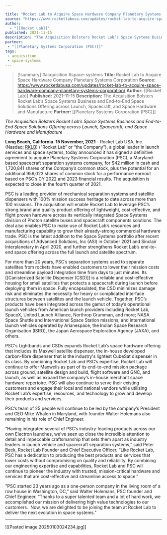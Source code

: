 ```yaml
---

title: "Rocket Lab to Acquire Space Hardware Company Planetary Systems Corporation "
source: "https://www.rocketlabusa.com/updates/rocket-lab-to-acquire-space-hardware-company-planetary-systems-corporation/"
author:
  - "[[Rocket Lab]]"
published: 2021-11-15
description: "The Acquisition Bolsters Rocket Lab’s Space Systems Business and End-to-End Space Solutions Offering across Launch, Spacecraft, and Space Hardware and Manufacture"
partner: 
 - "[[Planetary Systems Corporation (PSC)]]"
tags:
 - acquisition
 - space-systems
---
```

>[!summary]
#acquisition #space-systems
**Title:** Rocket Lab to Acquire Space Hardware Company Planetary Systems Corporation 
**Source:** https://www.rocketlabusa.com/updates/rocket-lab-to-acquire-space-hardware-company-planetary-systems-corporation/
**Author:** [[Rocket Lab]]
**Published:** 2021-11-15
**Description:** The Acquisition Bolsters Rocket Lab’s Space Systems Business and End-to-End Space Solutions Offering across Launch, Spacecraft, and Space Hardware and Manufacture
**Partner:** [[Planetary Systems Corporation (PSC)]]

*The Acquisition Bolsters Rocket Lab’s Space Systems Business and End-to-End Space Solutions Offering across Launch, Spacecraft, and Space Hardware and Manufacture*

**Long Beach, California. 15 November, 2021** – Rocket Lab USA, Inc. (Nasdaq: [RKLB](https://investors.rocketlabusa.com/)) (“Rocket Lab” or “the Company”), a global leader in launch services and space systems, today announced it has signed a definitive agreement to acquire Planetary Systems Corporation (PSC), a Maryland-based spacecraft separation systems company, for $42 million in cash and 1,720,841 shares of the Company’s common stock, plus the potential for an additional 956,023 shares of common stock for a performance earnout based on PSC’s CY 2022 and 2023 financial results. The acquisition is expected to close in the fourth quarter of 2021.

PSC is a leading provider of mechanical separation systems and satellite dispensers with 100% mission success heritage to date across more than 100 missions. The acquisition will enable Rocket Lab to leverage PSC’s strong brand and quality product offering of lightweight, cost-effective, and flight proven hardware across its vertically integrated Space Systems division of Photon satellite buses and spacecraft components solutions. The deal also enables PSC to make use of Rocket Lab’s resources and manufacturing capability to grow their already-strong commercial hardware trade. PSC is the latest addition to the Space Systems portfolio after recent acquisitions of Advanced Solutions, Inc (ASI) in October 2021 and Sinclair Interplanetary in April 2020, and further strengthens Rocket Lab’s end-to-end space offering across the full launch and satellite spectrum.

For more than 20 years, PSC’s separation systems used to separate satellites from rockets have enabled customers to lower their mission costs and streamline payload integration time from days to just minutes. Its [[Canisterized Satellite Dispenser (CSD)]] is a reliable and cost-effective housing for small satellites that protects a spacecraft during launch before deploying them in space. Fully encapsulated, the CSD minimizes damage risk and eliminates the necessity for heavy or complicated interface structures between satellites and the launch vehicle. Together, PSC’s products have been integrated across the gamut of today’s operational launch vehicles from American launch providers including Rocket Lab, SpaceX, United Launch Alliance, Northrop Grumman, and more; NASA Space Shuttle and International Space Station missions; and international launch vehicles operated by Arianespace, the Indian Space Research Organisation (ISRO), the Japan Aerospace Exploration Agency (JAXA), and others.

PSC's Lightbands and CSDs expands Rocket Lab’s space hardware offering that includes its Maxwell satellite dispenser, the in-house developed carbon-fibre dispenser that is the industry's lightest CubeSat dispenser in its class. By combining Rocket Lab and PSC’s expertise, Rocket Lab will continue to offer Maxwells as part of its end-to-end mission package across ground, satellite design and build, flight software and GNC, and launch, as well as expand the company’s in-house merchant space hardware repertoire. PSC will also continue to serve their existing customers and engage their local and national vendors while utilizing Rocket Lab’s expertise, resources, and technology to grow and develop their products and services.

PSC’s team of 25 people will continue to be led by the company’s President and CEO Mike Whalen in Maryland, with founder Walter Holemans also remaining in his role of Chief Engineer.

“Having integrated several of PSC’s industry-leading products across our own Electron launches, we’ve seen up close the incredible attention to detail and impeccable craftsmanship that sets them apart as industry leaders in launch vehicle and spacecraft separation systems,” said Peter Beck, Rocket Lab Founder and Chief Executive Officer. “Like Rocket Lab, PSC has a dedication to producing the best products and services that lower costs without compromising on quality and reliability. By combining our engineering expertise and capabilities, Rocket Lab and PSC will continue to pioneer the industry with trusted, mission-critical hardware and services that are cost-effective and streamline access to space.”

"PSC started 23 years ago as a one-person company in the living room of a row house in Washington, DC,” said Walter Holemans, PSC founder and Chief Engineer. “Thanks to a super talented team and a lot of hard work, we accomplished our mission of delivering high value technologies to our customers.  Now, we are delighted to be joining the team at Rocket Lab to deliver the next evolution in space systems."

---

![[Pasted image 20250103024234.jpg]]